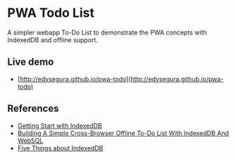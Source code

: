 # PWA Todo List

A simpler webapp To-Do List to demonstrate the PWA concepts with IndexedDB and offline support.

## Live demo

- [http://edysegura.github.io/pwa-todo](http://edysegura.github.io/pwa-todo)

## References

- [Getting Start with IndexedDB](https://www.youtube.com/watch?v=g4U5WRzHitM)
- [Building A Simple Cross-Browser Offline To-Do List With IndexedDB And WebSQL](https://www.smashingmagazine.com/2014/09/building-simple-cross-browser-offline-todo-list-indexeddb-websql/)
- [Five Things about IndexedDB](https://www.youtube.com/watch?v=YNVD2NaFdwE)
